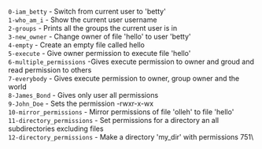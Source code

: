 `0-iam_betty` - Switch from current user to 'betty'\
`1-who_am_i` - Show the current user username\
`2-groups` - Prints all the groups the current user is in\
`3-new_owner` - Change owner of file 'hello' to user 'betty'\
`4-empty` - Create an empty file called hello\
`5-execute` - Give owner permission to execute file 'hello'\
`6-multiple_permissions` -Gives execute permission to owner and groud and read permission to others\
`7-everybody` - Gives execute permission to owner, group owner and the world\
`8-James_Bond` - Gives only user all permissions\
`9-John_Doe` - Sets the permission -rwxr-x-wx\
`10-mirror_permissions` - Mirror permissions of file 'olleh' to file 'hello'\
`11-directory_permissions` - Set permissions for a directory an all subdirectories excluding files\
`12-directory_permissions` - Make a directory 'my_dir' with permissions 751\
